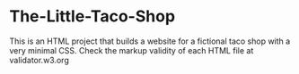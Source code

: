 # The-Little-Taco-Shop
This is an HTML project that builds a website for a fictional taco shop with a very minimal CSS.
Check the markup validity of each HTML file at validator.w3.org